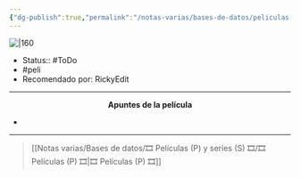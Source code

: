 ```yaml
---
{"dg-publish":true,"permalink":"/notas-varias/bases-de-datos/peliculas-p-y-series-s/p-barbarian/"}
---
```



![|160](https://m.media-amazon.com/images/M/MV5BN2M3Y2NhMGYtYjUxOS00M2UwLTlmMGUtYzY4MzFlNjZkYzY2XkEyXkFqcGdeQXVyODc0OTEyNDU@._V1_SX300.jpg)

- Status:: #ToDo 
- #peli 
- Recomendado por: RickyEdit

---

**<center>Apuntes de la película</center>**

- 

---

> [[Notas varias/Bases de datos/🎞️ Películas (P) y series (S) 🎞️/🎞️ Películas (P) 🎞️\|🎞️ Películas (P) 🎞️]]
